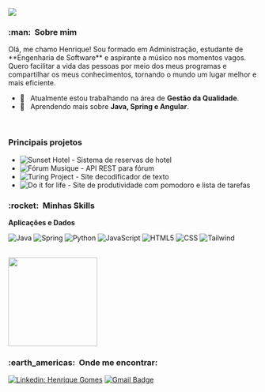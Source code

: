 <!--
### Hi there 👋
**oihenrique/oihenrique** is a ✨ _special_ ✨ repository because its `README.md` (this file) appears on your GitHub profile.

Here are some ideas to get you started:

- 🔭 I’m currently working on ...
- 🌱 I’m currently learning ...
- 👯 I’m looking to collaborate on ...
- 🤔 I’m looking for help with ...
- 💬 Ask me about ...
- 📫 How to reach me: ...
- 😄 Pronouns: ...
- ⚡ Fun fact: ...
-->


![](https://komarev.com/ghpvc/?username=oihenrique&color=006bed)

<h3> :man: &nbsp;Sobre mim </h3>
Olá, me chamo Henrique! Sou formado em Administração, estudante de **Engenharia de Software** e aspirante a músico nos momentos vagos.
<br/>
Quero facilitar a vida das pessoas por meio dos meus programas e compartilhar os meus conhecimentos, tornando o mundo um lugar melhor e mais eficiente.

<br/>

- 💼 &nbsp; Atualmente estou trabalhando na área de **Gestão da Qualidade**.
- 🌱 &nbsp; Aprendendo mais sobre **Java, Spring e Angular**.

<br/>

### Principais projetos
- ![Sunset Hotel](https://github.com/oihenrique/Curso_Oracle_ONE/tree/master/Desafios/Challenge%20-%20SunsetHotel) - Sistema de reservas de hotel
- ![Fórum Musique](https://github.com/oihenrique/Curso_Oracle_ONE/tree/master/Desafios/Challenge%20-%20Forum%20Musique) - API REST para fórum
- ![Turing Project](https://github.com/oihenrique/Curso_Oracle_ONE/tree/master/Desafios/Decodificador%20de%20texto) - Site decodificador de texto
- ![Do it for life](https://github.com/oihenrique/Do-it-for-life) - Site de produtividade com pomodoro e lista de tarefas

<h3> :rocket: &nbsp;Minhas Skills </h3>

**Aplicações e Dados**

  ![Java](https://img.shields.io/badge/Java-ED8B00?style=for-the-badge&logo=java&logoColor=white)
  ![Spring](https://img.shields.io/badge/spring-white?style=for-the-badge&logo=spring&logoColor=green)
  ![Python](https://img.shields.io/badge/Python-14354C?style=for-the-badge&logo=python&logoColor=white)
  ![JavaScript](https://img.shields.io/badge/JavaScript-323330?style=for-the-badge&logo=javascript&logoColor=F7DF1E)
  ![HTML5](https://img.shields.io/badge/HTML5-E34F26?style=for-the-badge&logo=html5&logoColor=white)
  ![CSS](https://img.shields.io/badge/CSS3-1572B6?style=for-the-badge&logo=css3&logoColor=white)
  ![Tailwind](https://img.shields.io/badge/Tailwind_CSS-38B2AC?style=for-the-badge&logo=tailwind-css&logoColor=white)


<br/>

<a href="https://github.com/oihenrique">
  <img height="180em" src="https://github-readme-stats.vercel.app/api?username=oihenrique&theme=dracula&show_icons=true" />
</a>

<br/>

<h3> :earth_americas: &nbsp;Onde me encontrar: </h3> 

[![Linkedin: Henrique Gomes](https://img.shields.io/badge/-Henrique%20Gomes-blue?style=flat-square&logo=Linkedin&logoColor=white&link=https://www.linkedin.com/in/oihenriquegomes/)](https://www.linkedin.com/in/oihenriquegomes/)
[![Gmail Badge](https://img.shields.io/badge/-contato.henriquegomes@hotmail.com-006bed?style=flat-square&logo=Gmail&logoColor=white&link=mailto:contato.henriquegomes@hotmail.com)](mailto:contato.henriquegomes@hotmail.com)
